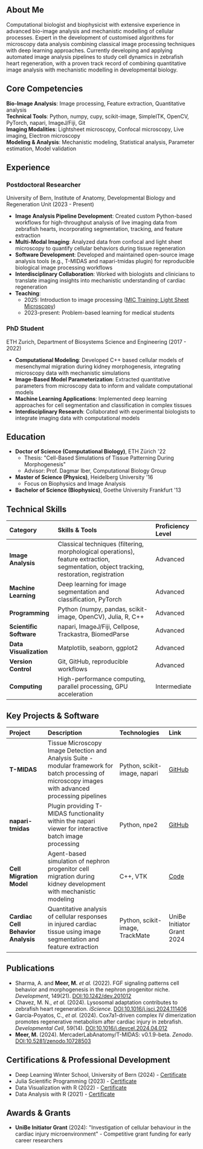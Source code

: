 ## About Me

Computational biologist and biophysicist with extensive experience in advanced bio-image analysis and mechanistic modelling of cellular processes. Expert in the development of customised algorithms for microscopy data analysis combining classical image processing techniques with deep learning approaches. Currently developing and applying automated image analysis pipelines to study cell dynamics in zebrafish heart regeneration, with a proven track record of combining quantitative image analysis with mechanistic modelling in developmental biology.

## Core Competencies

**Bio-Image Analysis**: Image processing,  Feature extraction, Quantitative analysis  
**Technical Tools**: Python, numpy, cupy, scikit-image, SimpleITK, OpenCV, PyTorch, napari, ImageJ/Fiji, Git  
**Imaging Modalities**: Lightsheet microscopy, Confocal microscopy, Live imaging, Electron microscopy  
**Modeling & Analysis**: Mechanistic modeling, Statistical analysis, Parameter estimation, Model validation

## Experience

### Postdoctoral Researcher
University of Bern, Institute of Anatomy, Developmental Biology and Regeneration Unit (2023 - Present)

* **Image Analysis Pipeline Development**: Created custom Python-based workflows for high-throughput analysis of live imaging data from zebrafish hearts, incorporating segmentation, tracking, and feature extraction
* **Multi-Modal Imaging**: Analyzed data from confocal and light sheet microscopy to quantify cellular behaviors during tissue regeneration
* **Software Development**: Developed and maintained open-source image analysis tools (e.g., T-MIDAS and napari-tmidas plugin) for reproducible biological image processing workflows
* **Interdisciplinary Collaboration**: Worked with biologists and clinicians to translate imaging insights into mechanistic understanding of cardiac regeneration
* **Teaching**:
  * 2025: Introduction to image processing ([MIC Training: Light Sheet Microscopy](certificates/250219-21_SPIM_program-5.pdf))
  * 2023-present: Problem-based learning for medical students

### PhD Student
ETH Zurich, Department of Biosystems Science and Engineering (2017 - 2022)

* **Computational Modeling**: Developed C++ based cellular models of mesenchymal migration during kidney morphogenesis, integrating microscopy data with mechanistic simulations
* **Image-Based Model Parameterization**: Extracted quantitative parameters from microscopy data to inform and validate computational models
* **Machine Learning Applications**: Implemented deep learning approaches for cell segmentation and classification in complex tissues
* **Interdisciplinary Research**: Collaborated with experimental biologists to integrate imaging data with computational models

## Education

* **Doctor of Science (Computational Biology)**, ETH Zürich '22
  * Thesis: "Cell-Based Simulations of Tissue Patterning During Morphogenesis"
  * Advisor: Prof. Dagmar Iber, Computational Biology Group
* **Master of Science (Physics)**, Heidelberg University '16
  * Focus on Biophysics and Image Analysis
* **Bachelor of Science (Biophysics)**, Goethe University Frankfurt '13

## Technical Skills

| Category | Skills & Tools | Proficiency Level |
|:---------|:---------------|:------------------|
| **Image Analysis** | Classical techniques (filtering, morphological operations), feature extraction, segmentation, object tracking, restoration, registration | Advanced |
| **Machine Learning** | Deep learning for image segmentation and classification, PyTorch | Advanced |
| **Programming** | Python (numpy, pandas, scikit-image, OpenCV), Julia, R, C++ | Advanced |
| **Scientific Software** | napari, ImageJ/Fiji, Cellpose, Trackastra, BiomedParse | Advanced |
| **Data Visualization** | Matplotlib, seaborn, ggplot2 | Advanced |
| **Version Control** | Git, GitHub, reproducible workflows | Advanced |
| **Computing** | High-performance computing, parallel processing, GPU acceleration | Intermediate |

## Key Projects & Software

| Project | Description | Technologies | Link |
|:--------|:------------|:-------------|:-----|
| **T-MIDAS** | Tissue Microscopy Image Detection and Analysis Suite - modular framework for batch processing of microscopy images with advanced processing pipelines | Python, scikit-image, napari | [GitHub](https://doi.org/10.5281/zenodo.10728503) |
| **napari-tmidas** | Plugin providing T-MIDAS functionality within the napari viewer for interactive batch image processing | Python, npe2 | [GitHub](https://github.com/macromeer/napari-tmidas) |
| **Cell Migration Model** | Agent-based simulation of nephron progenitor cell migration during kidney development with mechanistic modeling | C++, VTK | [Code](https://git.bsse.ethz.ch/iber/Publications/2022_Meer_NPC_Condensation) |
| **Cardiac Cell Behavior Analysis** | Quantitative analysis of cellular responses in injured cardiac tissue using image segmentation and feature extraction | Python, scikit-image, TrackMate | UniBe Initiator Grant 2024 |

## Publications

* Sharma, A. and **Meer, M.** *et al.* (2022). FGF signaling patterns cell behavior and morphogenesis in the nephron progenitor niche. *Development*, 149(21). [DOI:10.1242/dev.201012](https://doi.org/10.1242/dev.201012)
* Chavez, M. N., *et al.* (2024). Lysosomal adaptation contributes to zebrafish heart regeneration. *iScience*. [DOI:10.1016/j.isci.2024.111406](https://doi.org/10.1016/j.isci.2024.111406)
* García-Poyatos, C., *et al.* (2024). Cox7a1-driven complex IV dimerization promotes regenerative metabolism after cardiac injury in zebrafish. *Developmental Cell*, 59(14). [DOI:10.1016/j.devcel.2024.04.012](https://doi.org/10.1016/j.devcel.2024.04.012)
* **Meer, M.** (2024). MercaderLabAnatomy/T-MIDAS: v0.1.9-beta. *Zenodo*. [DOI:10.5281/zenodo.10728503](https://doi.org/10.5281/zenodo.10728503)

## Certifications & Professional Development

* Deep Learning Winter School, University of Bern (2024) - [Certificate](https://github.com/macromeer/macromeer.github.io/blob/main/certificates/Bern_DL_WinterSchool_2024_Certificate_MarcoMeer.pdf)
* Julia Scientific Programming (2023) - [Certificate](https://coursera.org/share/a62d80f195c50fd8d7c7b0ece3bb2279)
* Data Visualization with R (2022) - [Certificate](https://courses.edx.org/certificates/f4a5d4042f9c45a4892559d431aa4b2e)
* Data Analysis with R (2021) - [Certificate](https://courses.edx.org/certificates/bfb8efbaa75d4de3afa94f8599671b6d)

## Awards & Grants

* **UniBe Initiator Grant** (2024): "Investigation of cellular behaviour in the cardiac injury microenvironment" - Competitive grant funding for early career researchers


